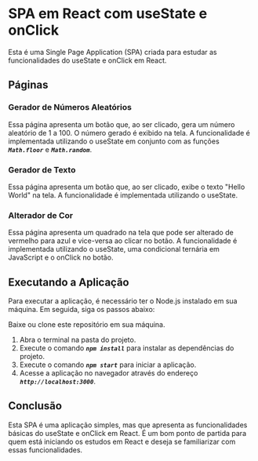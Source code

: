# SPA em React com useState e onClick

Esta é uma Single Page Application (SPA) criada para estudar as funcionalidades do useState e onClick em React.

## Páginas

### Gerador de Números Aleatórios

Essa página apresenta um botão que, ao ser clicado, gera um número aleatório de 1 a 100. O número gerado é exibido na tela. A funcionalidade é implementada utilizando o useState em conjunto com as funções ***`Math.floor`*** e ***`Math.random`***.

### Gerador de Texto

Essa página apresenta um botão que, ao ser clicado, exibe o texto "Hello World" na tela. A funcionalidade é implementada utilizando o useState.

### Alterador de Cor

Essa página apresenta um quadrado na tela que pode ser alterado de vermelho para azul e vice-versa ao clicar no botão. A funcionalidade é implementada utilizando o useState, uma condicional ternária em JavaScript e o onClick no botão.

## Executando a Aplicação

Para executar a aplicação, é necessário ter o Node.js instalado em sua máquina. Em seguida, siga os passos abaixo:

Baixe ou clone este repositório em sua máquina.
1. Abra o terminal na pasta do projeto.
2. Execute o comando ***`npm install`*** para instalar as dependências do projeto.
3. Execute o comando ***`npm start`*** para iniciar a aplicação.
4. Acesse a aplicação no navegador através do endereço ***`http://localhost:3000`***.

## Conclusão

Esta SPA é uma aplicação simples, mas que apresenta as funcionalidades básicas do useState e onClick em React. É um bom ponto de partida para quem está iniciando os estudos em React e deseja se familiarizar com essas funcionalidades.